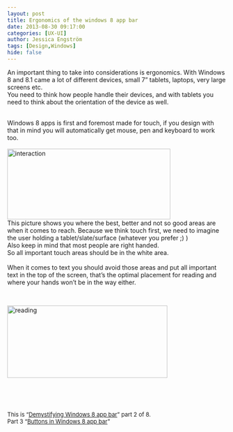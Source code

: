 ```yaml
---
layout: post
title: Ergonomics of the windows 8 app bar
date: 2013-08-30 09:17:00
categories: [UX-UI]
author: Jessica Engström
tags: [Design,Windows]
hide: false
---
```

<p>An important thing to take into considerations is ergonomics. With Windows 8 and 8.1 came a lot of different devices, small 7” tablets, laptops, very large screens etc. <br>You need to think how people handle their devices, and with tablets you need to think about the orientation of the device as well.</p> <p><br>Windows 8 apps is first and foremost made for touch, if you design with that in mind you will automatically get mouse, pen and keyboard to work too. <br><br><a href="/PostImages/interaction_1.png"><img title="interaction" style="border-left-width: 0px; border-right-width: 0px; border-bottom-width: 0px; display: inline; border-top-width: 0px" border="0" alt="interaction" src="/PostImages/interaction_thumb_1.png" width="375" height="162"></a> <br>This picture shows you where the best, better and not so good areas are when it comes to reach. Because we think touch first, we need to imagine the user holding a tablet/slate/surface (whatever you prefer ;) ) <br>Also keep in mind that most people are right handed. <br>So all important touch areas should be in the white area. <br><br>When it comes to text you should avoid those areas and put all important text in the top of the screen, that’s the optimal placement for reading and where your hands won’t be in the way either.&nbsp;&nbsp; </p> <p>&nbsp;</p> <p><a href="/PostImages/reading_1.png"><img title="reading" style="border-left-width: 0px; border-right-width: 0px; border-bottom-width: 0px; display: inline; border-top-width: 0px" border="0" alt="reading" src="/PostImages/reading_thumb_1.png" width="368" height="166"></a></p> <p>&nbsp;</p> <p>&nbsp;</p> <p><font size="2">This is “</font><a title="Demystifying WIndows 8 app bar" href="http://www.catoholic.se/post/demystifying-Windows-8-app-bar.aspx"><font size="2">Demystifying Windows 8 app bar</font></a><font size="2">” part 2 of 8.<br>Part 3 “</font><a title="Buttons in Windows 8 app bar" href="http://www.catoholic.se/post/comandsbuttons-in-windows-8-app-bar.aspx"><font size="2">Buttons in Windows 8 app bar</font></a><font size="2">”</font></p>
